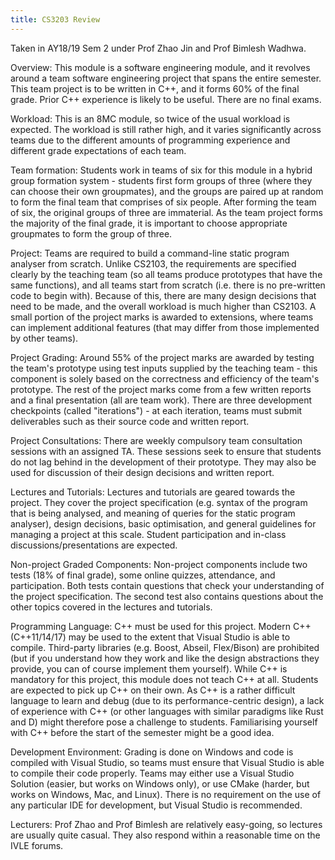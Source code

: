 ```yaml
---
title: CS3203 Review
---
```


Taken in AY18/19 Sem 2 under Prof Zhao Jin and Prof Bimlesh Wadhwa.

Overview:
This module is a software engineering module, and it revolves around a team software engineering project that spans the entire semester.  This team project is to be written in C++, and it forms 60% of the final grade.  Prior C++ experience is likely to be useful.  There are no final exams.

Workload:
This is an 8MC module, so twice of the usual workload is expected.  The workload is still rather high, and it varies significantly across teams due to the different amounts of programming experience and different grade expectations of each team.

Team formation:
Students work in teams of six for this module in a hybrid group formation system - students first form groups of three (where they can choose their own groupmates), and the groups are paired up at random to form the final team that comprises of six people.  After forming the team of six, the original groups of three are immaterial.  As the team project forms the majority of the final grade, it is important to choose appropriate groupmates to form the group of three.

Project:
Teams are required to build a command-line static program analyser from scratch.  Unlike CS2103, the requirements are specified clearly by the teaching team (so all teams produce prototypes that have the same functions), and all teams start from scratch (i.e. there is no pre-written code to begin with).  Because of this, there are many design decisions that need to be made, and the overall workload is much higher than CS2103.  A small portion of the project marks is awarded to extensions, where teams can implement additional features (that may differ from those implemented by other teams).

Project Grading:
Around 55% of the project marks are awarded by testing the team's prototype using test inputs supplied by the teaching team - this component is solely based on the correctness and efficiency of the team's prototype.  The rest of the project marks come from a few written reports and a final presentation (all are team work).  There are three development checkpoints (called "iterations") - at each iteration, teams must submit deliverables such as their source code and written report.

Project Consultations:
There are weekly compulsory team consultation sessions with an assigned TA.  These sessions seek to ensure that students do not lag behind in the development of their prototype.  They may also be used for discussion of their design decisions and written report.

Lectures and Tutorials:
Lectures and tutorials are geared towards the project.  They cover the project specification (e.g. syntax of the program that is being analysed, and meaning of queries for the static program analyser), design decisions, basic optimisation, and general guidelines for managing a project at this scale.  Student participation and in-class discussions/presentations are expected.

Non-project Graded Components:
Non-project components include two tests (18% of final grade), some online quizzes, attendance, and participation.  Both tests contain questions that check your understanding of the project specification.  The second test also contains questions about the other topics covered in the lectures and tutorials.

Programming Language:
C++ must be used for this project.  Modern C++ (C++11/14/17) may be used to the extent that Visual Studio is able to compile.  Third-party libraries (e.g. Boost, Abseil, Flex/Bison) are prohibited (but if you understand how they work and like the design abstractions they provide, you can of course implement them yourself).
While C++ is mandatory for this project, this module does not teach C++ at all.  Students are expected to pick up C++ on their own.  As C++ is a rather difficult language to learn and debug (due to its performance-centric design), a lack of experience with C++ (or other languages with similar paradigms like Rust and D) might therefore pose a challenge to students.  Familiarising yourself with C++ before the start of the semester might be a good idea.

Development Environment:
Grading is done on Windows and code is compiled with Visual Studio, so teams must ensure that Visual Studio is able to compile their code properly.  Teams may either use a Visual Studio Solution (easier, but works on Windows only), or use CMake (harder, but works on Windows, Mac, and Linux).  There is no requirement on the use of any particular IDE for development, but Visual Studio is recommended.

Lecturers:
Prof Zhao and Prof Bimlesh are relatively easy-going, so lectures are usually quite casual.  They also respond within a reasonable time on the IVLE forums.
